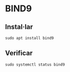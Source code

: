
# BIND9
## Instal·lar
```console
sudo apt install bind9
```

## Verificar
```console
sudo systemctl status bind9
```
